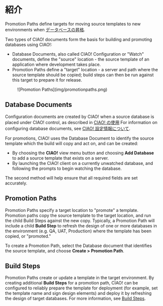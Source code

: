 # 紹介

Promotion Paths define targets for moving source templates to new environments when [データベースの昇格](promoting.md).

Two types of CIAO! documents form the basis for building and promoting databases using CIAO!:

* Database Documents, also called CIAO! Configuration or "Watch" documents, define the "source" location - the source template of an application where development takes place.
* Promotion Paths define a "target" location - a server and path where the source template should be copied; build steps can then be run against this target to prepare it for release.

<figure markdown="1">
  ![Promotion Paths](img/promotionpaths.png)
</figure>

 
## Database Documents
Configuration documents are created by CIAO! when a source database is placed under CIAO! control, as described in [CIAO! の使用](using.md) For information on configuring database documents, see [CIAO! 設定情報について](configbasics.md).

For promotions, CIAO! uses the Database Document to identify the source template which the build will copy and act on, and can be created:

* By choosing the **CIAO!** view menu button and choosing **Add Database** to add a source template that exists on a server.
* By launching the CIAO! client on a currently unwatched database, and following the prompts to begin watching the database.

The second method will help ensure that all required fields are set accurately.
 
## Promotion Paths
Promotion Paths specify a target location to "promote" a template.  Promotion paths copy the source template to the target location, and run the child Build Steps against the new copy.  Typically, a Promotion Path will include a child **Build Step** to refresh the design of one or more databases in the environment (e.g. QA, UAT, Production) where the template has been copied, or "promoted."

To create a Promotion Path, select the Database document that identifies the source template, and choose **Create > Promotion Path**. 
 
## Build Steps
Promotion Paths create or update a template in the target environment. By creating additional **Build Steps** for a promotion path, CIAO! can be configured to reliably prepare the template for deployment (for example, set the template name and sign design elements) and deploy it by refreshing the design of target databases. For more information, see [Build Steps](buildsteps.md).
